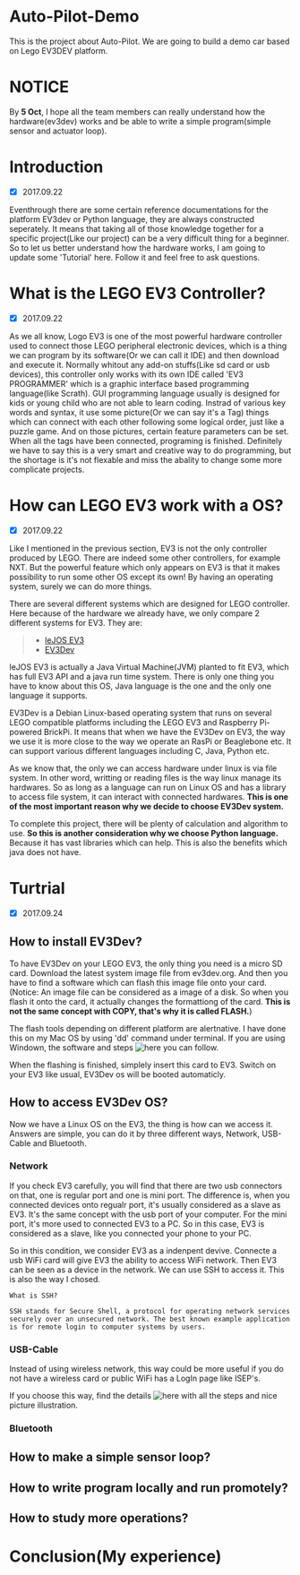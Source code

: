 # Auto-Pilot-Demo
This is the project about Auto-Pilot. We are going to build a demo car based on Lego EV3DEV platform. 

# NOTICE
By **5 Oct**, I hope all the team members can really understand how the hardware(ev3dev) works and be able to write a simple program(simple sensor and actuator loop). 

# Introduction
- [X] 2017.09.22

Eventhrough there are some certain reference documentations for the platform EV3dev or Python language, they are always constructed seperately. It means that taking all of those knowledge together for a specific project(Like our project) can be a very difficult thing for a beginner. So to let us better understand how the hardware works, I am going to update some 'Tutorial' here. Follow it and feel free to ask questions.

# What is the LEGO EV3 Controller?
- [X] 2017.09.22

As we all know, Logo EV3 is one of the most powerful hardware controller used to connect those LEGO peripheral electronic devices, which is a thing we can program by its software(Or we can call it IDE) and then download and execute it. Normally whitout any add-on stuffs(Like sd card or usb devices), this controller only works with its own IDE called 'EV3 PROGRAMMER' which is a graphic interface based programming language(like Scrath). GUI programming language usually is designed for kids or young child who are not able to learn coding. Instrad of various key words and syntax, it use some picture(Or we can say it's a Tag) things which can connect with each other following some logical order, just like a puzzle game. And on those pictures, certain feature parameters can be set. When all the tags have been connected, programing is finished. Definitely we have to say this is a very smart and creative way to do programming, but the shortage is it's not flexable and miss the abality to change some more complicate projects. 

# How can LEGO EV3 work with a OS?
- [X] 2017.09.22

Like I mentioned in the previous section, EV3 is not the only controller produced by LEGO. There are indeed some other controllers, for example NXT. But the powerful feature which only appears on EV3 is that it makes possibility to run some other OS except its own! By having an operating system, surely we can do more things. 

There are several different systems which are designed for LEGO controller. Here because of the hardware we already have, we only compare 2 different systems for EV3. They are:

> * [leJOS EV3](http://www.lejos.org/)
> * [EV3Dev](http://www.ev3dev.org/)

leJOS EV3 is actually a Java Virtual Machine(JVM) planted to fit EV3, which has full EV3 API and a java run time system. There is only one thing you have to know about this OS, Java language is the one and the only one language it supports. 

EV3Dev is a Debian Linux-based operating system that runs on several LEGO compatible platforms including the LEGO EV3 and Raspberry Pi-powered BrickPi. It means that when we have the EV3Dev on EV3, the way we use it is more close to the way we operate an RasPi or Beaglebone etc. It can support various different languages including C, Java, Python etc. 

As we know that, the only we can access hardware under linux is via file system. In other word, writting or reading files is the way linux manage its hardwares. So as long as a language can run on Linux OS and has a library to access file system, it can interact with connected hardwares. **This is one of the most important reason why we decide to choose EV3Dev system.**

To complete this project, there will be plenty of calculation and algorithm to use. **So this is another consideration why we choose Python language.** Because it has vast libraries which can help. This is also the benefits which java does not have. 

# Turtrial
- [X] 2017.09.24

## How to install EV3Dev?

To have EV3Dev on your LEGO EV3, the only thing you need is a micro SD card. Download the latest system image file from ev3dev.org. And then you have to find a software which can flash this image file onto your card. (Notice: An image file can be considered as a image of a disk. So when you flash it onto the card, it actually changes the formattiong of the card. **This is not the same concept with COPY, that's why it is called FLASH.**)

The flash tools depending on different platform are alertnative. I have done this on my Mac OS by using 'dd' command under terminal. If you are using Windown, the software and steps ![here](http://www.ev3dev.org/docs/getting-started/) you can follow. 

When the flashing is finished, simplely insert this card to EV3. Switch on your EV3 like usual, EV3Dev os will be booted automaticly. 

## How to access EV3Dev OS?

Now we have a Linux OS on the EV3, the thing is how can we access it. Answers are simple, you can do it by three different ways, Network, USB-Cable and Bluetooth.

### Network
If you check EV3 carefully, you will find that there are two usb connectors on that, one is regular port and one is mini port. The difference is, when you connected devices onto regualr port, it's usually considered as a slave as EV3. It's the same concept with the usb port of your computer. For the mini port, it's more used to connected EV3 to a PC. So in this case, EV3 is considered as a slave, like you connected your phone to your PC. 

So in this condition, we consider EV3 as a indenpent devive. Connecte a usb WiFi card will give EV3 the ability to access WiFi network. Then EV3 can be seen as a device in the network. We can use SSH to access it. This is also the way I chosed. 


```
What is SSH?

SSH stands for Secure Shell, a protocol for operating network services securely over an unsecured network. The best known example application is for remote login to computer systems by users.

```

### USB-Cable
Instead of using wireless network, this way could be more useful if you do not have a wireless card or public WiFi has a LogIn page like ISEP's. 

If you choose this way, find the details ![here](http://www.ev3dev.org/docs/tutorials/connecting-to-the-internet-via-usb/) with all the steps and nice picture illustration.

### Bluetooth

## How to make a simple sensor loop?

## How to write program locally and run promotely?

## How to study more operations?

# Conclusion(My experience)
